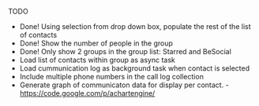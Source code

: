 TODO

- Done! Using selection from drop down box, populate the rest of the list of contacts
- Done! Show the number of people in the group
- Done! Only show 2 groups in the group list: Starred and BeSocial
- Load list of contacts within group as async task
- Load cummunication log as background task when contact is selected
- Include multiple phone numbers in the call log collection
- Generate graph of communicaton data for display per contact.
        - https://code.google.com/p/achartengine/
